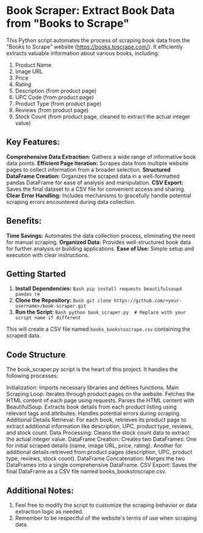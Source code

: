 # Book Scraper: Extract Book Data from "Books to Scrape"

This Python script automates the process of scraping book data from the "Books to Scrape" website (https://books.toscrape.com/). It efficiently extracts valuable information about various books, including:

1. Product Name
2. Image URL
3. Price
4. Rating
5. Description (from product page)
6. UPC Code (from product page)
7. Product Type (from product page)
8. Reviews (from product page)
9. Stock Count (from product page, cleaned to extract the actual integer value)

## Key Features:

**Comprehensive Data Extraction:** Gathers a wide range of informative book data points.
**Efficient Page Iteration:** Scrapes data from multiple website pages to collect information from a broader selection.
**Structured DataFrame Creation:** Organizes the scraped data in a well-formatted pandas DataFrame for ease of analysis and manipulation.
**CSV Export:** Saves the final dataset to a CSV file for convenient access and sharing.
**Clear Error Handling:** Includes mechanisms to gracefully handle potential scraping errors encountered during data collection.

## Benefits:

**Time Savings:** Automates the data collection process, eliminating the need for manual scraping.
**Organized Data:** Provides well-structured book data for further analysis or building applications.
**Ease of Use:** Simple setup and execution with clear instructions.

## Getting Started

1. **Install Dependencies:**
`Bash
pip install requests beautifulsoup4 pandas re`
2. **Clone the Repository:**
`Bash
git clone https://github.com/<your-username>/book-scraper.git`
3. **Run the Script:**
`Bash
python book_scraper.py  # Replace with your script name if different`


This will create a CSV file named `books_bookstoscrape.csv` containing the scraped data.

## Code Structure

The book_scraper.py script is the heart of this project. It handles the following processes:

Initialization: Imports necessary libraries and defines functions.
Main Scraping Loop: Iterates through product pages on the website.
Fetches the HTML content of each page using requests.
Parses the HTML content with BeautifulSoup.
Extracts book details from each product listing using relevant tags and attributes.
Handles potential errors during scraping.
Additional Details Retrieval: For each book, retrieves its product page to extract additional information like description, UPC, product type, reviews, and stock count.
Data Processing: Cleans the stock count data to extract the actual integer value.
DataFrame Creation: Creates two DataFrames:
One for initial scraped details (name, image URL, price, rating).
Another for additional details retrieved from product pages (description, UPC, product type, reviews, stock count).
DataFrame Concatenation: Merges the two DataFrames into a single comprehensive DataFrame.
CSV Export: Saves the final DataFrame as a CSV file named books_bookstoscrape.csv.

## Additional Notes:

1. Feel free to modify the script to customize the scraping behavior or data extraction logic as needed.
2. Remember to be respectful of the website's terms of use when scraping data.
